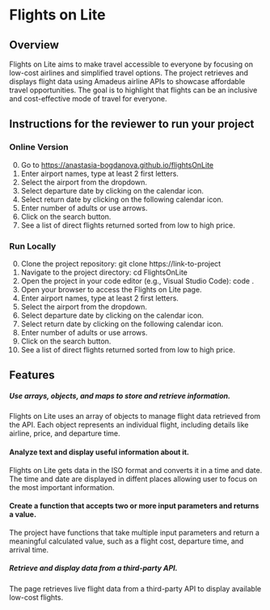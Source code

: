 # Flights on Lite
## Overview
Flights on Lite aims to make travel accessible to everyone by focusing on low-cost airlines and simplified travel options. The project retrieves and displays flight data using Amadeus airline APIs to showcase affordable travel opportunities. The goal is to highlight that flights can be an inclusive and cost-effective mode of travel for everyone.

## Instructions for the reviewer to run your project

### Online Version
0. Go to https://anastasia-bogdanova.github.io/flightsOnLite
1. Enter airport names, type at least 2 first letters.
2. Select the airport from the dropdown.
3. Select departure date by clicking on the calendar icon.
4. Select return date by clicking on the following calendar icon.
5. Enter number of adults or use arrows.
6. Click on the search button.
7. See a list of direct flights returned sorted from low to high price.

### Run Locally
0. Clone the project repository: git clone https://link-to-project
1. Navigate to the project directory: cd FlightsOnLite
2. Open the project in your code editor (e.g., Visual Studio Code): code .
3. Open your browser to access the Flights on Lite page.
4. Enter airport names, type at least 2 first letters.
5. Select the airport from the dropdown.
6. Select departure date by clicking on the calendar icon.
7. Select return date by clicking on the following calendar icon.
8. Enter number of adults or use arrows.
9. Click on the search button.
7. See a list of direct flights returned sorted from low to high price.

## Features

##### Use arrays, objects, and maps to store and retrieve information.
Flights on Lite uses an array of objects to manage flight data retrieved from the API. Each object represents an individual flight, including details like airline, price, and departure time.

#### Analyze text and display useful information about it.
Flights on Lite gets data in the ISO format and converts it in a time and date. The time and date are displayed in diffent places allowing user to focus on the most important information.

#### Create a function that accepts two or more input parameters and returns a value.
The project have functions that take multiple input parameters and return a meaningful calculated value, such as a flight cost, departure time, and arrival time.

##### Retrieve and display data from a third-party API.
The page retrieves live flight data from a third-party API to display available low-cost flights.
